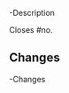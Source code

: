 <!-- Short description of your changes/enhancement/feature -->

-Description

<!-- Add issue no. which corresponds to this PR (if applicable) -->

Closes #no.

## Changes

<!-- Go verbose here & explain in brief way what you have changed/added -->

-Changes
